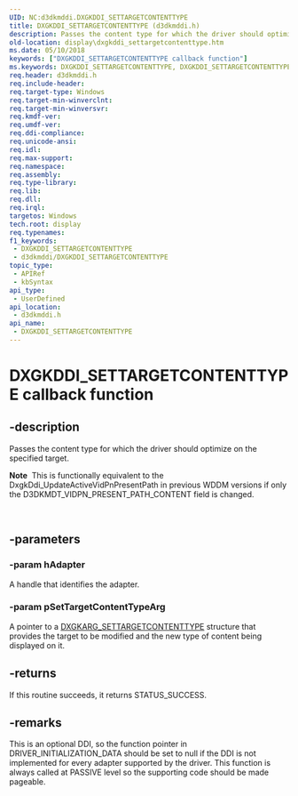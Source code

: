 ```yaml
---
UID: NC:d3dkmddi.DXGKDDI_SETTARGETCONTENTTYPE
title: DXGKDDI_SETTARGETCONTENTTYPE (d3dkmddi.h)
description: Passes the content type for which the driver should optimize on the specified target.
old-location: display\dxgkddi_settargetcontenttype.htm
ms.date: 05/10/2018
keywords: ["DXGKDDI_SETTARGETCONTENTTYPE callback function"]
ms.keywords: DXGKDDI_SETTARGETCONTENTTYPE, DXGKDDI_SETTARGETCONTENTTYPE callback, DXGKDDI_SETTARGETCONTENTTYPE callback function [Display Devices], d3dkmddi/DXGKDDI_SETTARGETCONTENTTYPE, display.dxgkddi_settargetcontenttype
req.header: d3dkmddi.h
req.include-header: 
req.target-type: Windows
req.target-min-winverclnt: 
req.target-min-winversvr: 
req.kmdf-ver: 
req.umdf-ver: 
req.ddi-compliance: 
req.unicode-ansi: 
req.idl: 
req.max-support: 
req.namespace: 
req.assembly: 
req.type-library: 
req.lib: 
req.dll: 
req.irql: 
targetos: Windows
tech.root: display
req.typenames: 
f1_keywords:
 - DXGKDDI_SETTARGETCONTENTTYPE
 - d3dkmddi/DXGKDDI_SETTARGETCONTENTTYPE
topic_type:
 - APIRef
 - kbSyntax
api_type:
 - UserDefined
api_location:
 - d3dkmddi.h
api_name:
 - DXGKDDI_SETTARGETCONTENTTYPE
---
```


# DXGKDDI_SETTARGETCONTENTTYPE callback function


## -description

Passes the content type for which the driver should optimize on the specified target.  <div class="alert"><b>Note</b>  This is functionally equivalent to the DxgkDdi_UpdateActiveVidPnPresentPath in previous WDDM versions if only the D3DKMDT_VIDPN_PRESENT_PATH_CONTENT field is changed.</div>
<div> </div>

## -parameters

### -param hAdapter

A handle that identifies the adapter.

### -param pSetTargetContentTypeArg

A pointer to a <a href="/windows-hardware/drivers/ddi/d3dkmddi/ns-d3dkmddi-_dxgkarg_settargetcontenttype">DXGKARG_SETTARGETCONTENTTYPE</a> structure that provides the target to be modified and the new type of content being displayed on it.

## -returns

If this routine succeeds, it returns STATUS_SUCCESS.

## -remarks

This is an optional DDI, so the function pointer in DRIVER_INITIALIZATION_DATA should be set to null if the DDI is not implemented for every adapter supported by the driver.
This function is always called at PASSIVE level so the supporting code should be made pageable.
